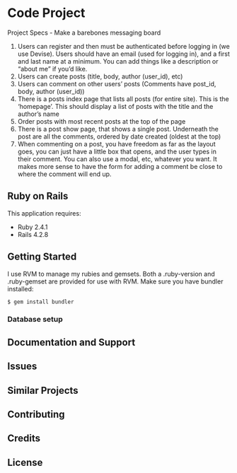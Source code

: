 Code Project
================

Project Specs - Make a barebones messaging board

1. Users can register and then must be authenticated before logging in (we use Devise). Users should have an email (used for logging in), and a first and last name at a minimum.
You can add things like a description or “about me” if you’d like.
2. Users can create posts (title, body, author (user_id), etc)
3. Users can comment on other users’ posts (Comments have post_id, body, author
(user_id))
4. There is a posts index page that lists all posts (for entire site). This is the ‘homepage’. This should display a list of posts with the title and the author’s name
5. Order posts with most recent posts at the top of the page
6. There is a post show page, that shows a single post. Underneath the post are all the comments, ordered by date created (oldest at the top)
7. When commenting on a post, you have freedom as far as the layout goes, you can just have a little box that opens, and the user types in their comment. You can also use a modal, etc, whatever you want. It makes more sense to have the form for adding a comment be close to where the comment will end up.

Ruby on Rails
-------------

This application requires:

- Ruby 2.4.1
- Rails 4.2.8

Getting Started
---------------

I use RVM to manage my rubies and gemsets. Both a .ruby-version and .ruby-gemset are provided for use with RVM. Make sure you have bundler installed:

```
$ gem install bundler
```

### Database setup

Documentation and Support
-------------------------

Issues
-------------

Similar Projects
----------------

Contributing
------------

Credits
-------

License
-------
